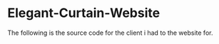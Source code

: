 # Elegant-Curtain-Website
The following is the source code for the client i had to the website for.
